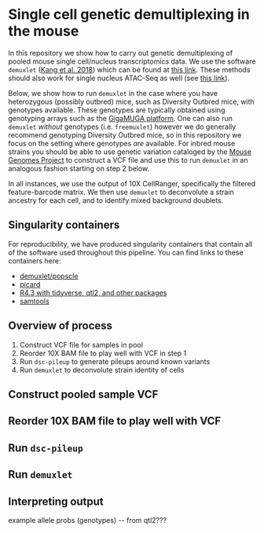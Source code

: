 # Single cell genetic demultiplexing in the mouse

In this repository we show
how to carry out genetic demultiplexing of pooled mouse 
single cell/nucleus transcriptomics
data. We use the software `demuxlet`
([Kang et al. 2018](https://pubmed.ncbi.nlm.nih.gov/29227470/)) which
can be found at [this link](https://github.com/statgen/popscle).
These methods should also work for single nucleus ATAC-Seq as well (see 
[this link](https://github.com/statgen/popscle/blob/master/tutorials/README_atac.md)).

Below, we show how to run `demuxlet` in the case where you have 
heterozygous (possibly outbred) mice, such as Diversity Outbred mice,
with genotypes available. These genotypes are typically obtained
using genotyping arrays such as the 
[GigaMUGA platform](https://www.neogen.com/categories/genotyping-arrays/gigamuga/).
One can also run `demuxlet` *without* genotypes (i.e. `freemuxlet`) however
we do generally recommend genotyping Diversity Outbred mice, so in this repository
we focus on the setting where genotypes *are* available.
For inbred mouse strains you should be able to use genetic variation
cataloged by the 
[Mouse Genomes Project](https://www.sanger.ac.uk/data/mouse-genomes-project/) to
construct a VCF file and use this to run `demuxlet` in an analogous fashion
starting on step 2 below.

In all instances, we use the output of 10X CellRanger, specifically
the filtered feature-barcode matrix. We then use `demuxlet` to deconvolute a strain
ancestry for each cell, and to identify mixed background doublets.

## Singularity containers

For reproducibility, we have produced singularity containers that contain all of the
software used throughout this pipeline. You can find links to these
containers here:

 * [demuxlet/popscle](https://cloud.sylabs.io/library/daskelly/mouse_demuxlet/popscle)
 * [picard](http://jaxreg.jax.org/containers/334)
 * [R4.3 with tidyverse, qtl2, and other packages](https://cloud.sylabs.io/library/daskelly/mouse_demuxlet/tidyqtl2_r)
 * [samtools](https://cloud.sylabs.io/library/daskelly/mouse_demuxlet/samtools)


## Overview of process

 1. Construct VCF file for samples in pool
 2. Reorder 10X BAM file to play well with VCF in step 1
 3. Run `dsc-pileup` to generate pileups around known variants
 4. Run `demuxlet` to deconvolute strain identity of cells

## Construct pooled sample VCF

## Reorder 10X BAM file to play well with VCF

## Run `dsc-pileup`

## Run `demuxlet`

## Interpreting output


example allele probs (genotypes) -- from qtl2???

